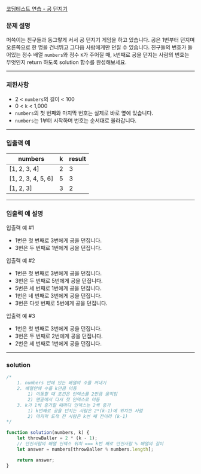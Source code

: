 [코딩테스트 연습 - 공 던지기](https://school.programmers.co.kr/learn/courses/30/lessons/120843)

### **문제 설명**

머쓱이는 친구들과 동그랗게 서서 공 던지기 게임을 하고 있습니다. 공은 1번부터 던지며 오른쪽으로 한 명을 건너뛰고 그다음 사람에게만 던질 수 있습니다. 친구들의 번호가 들어있는 정수 배열 `numbers`와 정수 `K`가 주어질 때, `k`번째로 공을 던지는 사람의 번호는 무엇인지 return 하도록 solution 함수를 완성해보세요.

---

### 제한사항

- 2 < `numbers`의 길이 < 100
- 0 < `k` < 1,000
- `numbers`의 첫 번째와 마지막 번호는 실제로 바로 옆에 있습니다.
- `numbers`는 1부터 시작하며 번호는 순서대로 올라갑니다.

---

### 입출력 예

| numbers            | k   | result |
| ------------------ | --- | ------ |
| [1, 2, 3, 4]       | 2   | 3      |
| [1, 2, 3, 4, 5, 6] | 5   | 3      |
| [1, 2, 3]          | 3   | 2      |

---

### 입출력 예 설명

입출력 예 #1

- 1번은 첫 번째로 3번에게 공을 던집니다.
- 3번은 두 번째로 1번에게 공을 던집니다.

입출력 예 #2

- 1번은 첫 번째로 3번에게 공을 던집니다.
- 3번은 두 번째로 5번에게 공을 던집니다.
- 5번은 세 번째로 1번에게 공을 던집니다.
- 1번은 네 번째로 3번에게 공을 던집니다.
- 3번은 다섯 번째로 5번에게 공을 던집니다.

입출력 예 #3

- 1번은 첫 번째로 3번에게 공을 던집니다.
- 3번은 두 번째로 2번에게 공을 던집니다.
- 2번은 세 번째로 1번에게 공을 던집니다.

---

### solution

```jsx
/*
    1. numbers 안에 있는 배열의 수를 꺼내기
    2. 배열안에 수를 k만큼 이동
        1) 이동할 때 조건은 인덱스를 2만큼 움직임
        2) 맨끝에서 다시 첫 인덱스로 이동
    3. k가 1씩 증가할 때마다 인덱스는 2씩 증가 
        1) k번째로 공을 던지는 사람은 2*(k-1)에 위치한 사람
        2) 마지막 도착 전 사람은 k번 째 전이라 (k-1)
*/

function solution(numbers, k) {
	let throwBaller = 2 * (k - 1);
	// 던진사람의 배열 인덱스 위치 === k번 째로 던진사람 % 배열의 길이
	let answer = numbers[throwBaller % numbers.length];

	return answer;
}
```
